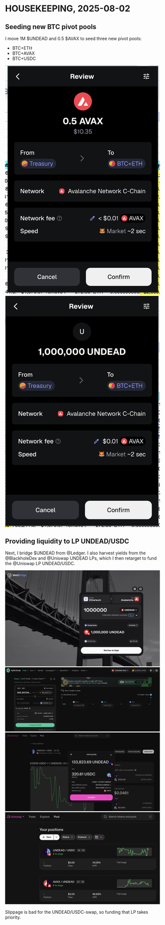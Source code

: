 # HOUSEKEEPING, 2025-08-02

## Seeding new BTC pivot pools

I move 1M $UNDEAD and 0.5 $AVAX to seed three new pivot pools:

* BTC+ETH
* BTC+AVAX
* BTC+USDC

![Move AVAX to new BTC pivot pool](imgs/01a-avax-to-btc.png)
![Move UNDEAD to new BTC pivot pool](imgs/01b-undead-to-btc.png)

## Providing liquidity to LP UNDEAD/USDC

Next, I bridge $UNDEAD from @Ledger. I also harvest yields from the @BlackholeDex and @Uniswap UNDEAD LPs, which I then retarget to fund the @Uniswap LP UNDEAD/USDC. 

![Bridge UNDEAD from Ledger](imgs/02a-to-treas.png)
![Swap BLACK to USDC](imgs/02b-black-usdc-swap.png)
![Provide liquidity to Uniswap LP UNDEAD/USDC](imgs/02c-provide.png)
![The Uniswap UNDEAD LPs](imgs/02d-uniswap-lps.png)

Slippage is bad for the UNDEAD/USDC-swap, so funding that LP takes priority. 


